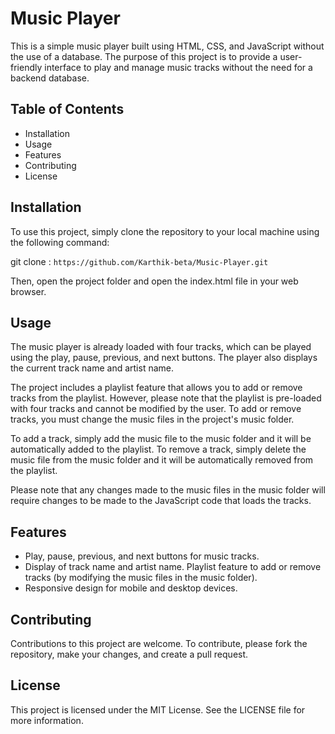 # Music Player

This is a simple music player built using HTML, CSS, and JavaScript without the use of a database. The purpose of this project is to provide a user-friendly interface to play and manage music tracks without the need for a backend database.

## Table of Contents

* Installation
* Usage
* Features
* Contributing
* License

## Installation

To use this project, simply clone the repository to your local machine using the following command:

git clone : `https://github.com/Karthik-beta/Music-Player.git`


Then, open the project folder and open the index.html file in your web browser.

## Usage

The music player is already loaded with four tracks, which can be played using the play, pause, previous, and next buttons. The player also displays the current track name and artist name.

The project includes a playlist feature that allows you to add or remove tracks from the playlist. However, please note that the playlist is pre-loaded with four tracks and cannot be modified by the user. To add or remove tracks, you must change the music files in the project's music folder.

To add a track, simply add the music file to the music folder and it will be automatically added to the playlist. To remove a track, simply delete the music file from the music folder and it will be automatically removed from the playlist.

Please note that any changes made to the music files in the music folder will require changes to be made to the JavaScript code that loads the tracks.

## Features

* Play, pause, previous, and next buttons for music tracks.
* Display of track name and artist name.
Playlist feature to add or remove tracks (by modifying the music files in the music folder).
* Responsive design for mobile and desktop devices.

## Contributing

Contributions to this project are welcome. To contribute, please fork the repository, make your changes, and create a pull request.

## License

This project is licensed under the MIT License. See the LICENSE file for more information.
